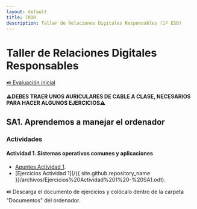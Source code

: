 ```yaml
---
layout: default
title: TRDR
description: Taller de Relaciones Digitales Responsables (1º ESO)
---
```


# Taller de Relaciones Digitales Responsables

[⏯️ Evaluación inicial](https://forms.office.com/e/vch8zt1NpM)

**⚠️DEBES TRAER UNOS AURICULARES DE CABLE A CLASE, NECESARIOS PARA HACER ALGUNOS EJERCICIOS⚠️**

## SA1. Aprendemos a manejar el ordenador

<!--
- [Esquema del tema](https://view.genial.ly/5ee2170a4e53e40d7c49c15e/interactive-content-sistemas-operativos-mapa)
-->

<!--
[DESCARGA EL LIBRO DE EJERCICIOS DE LA SA1](/{{ site.github.repository_name }}/archivos/SA1%20-%20ORGANIZACIÓN%20DE%20LA%20INFORMACIÓN.Ejercicios.odt)
-->

### Actividades

#### Actividad 1. Sistemas operativos comunes y aplicaciones

- [Apuntes Actividad 1](http://vishub.org/excursions/5305).
- [Ejercicios Actividad 1](/{{ site.github.repository_name }}/archivos/Ejercicios%20Actividad%201%20-%20SA1.odt).

⏯️ Descarga el documento de ejercicios y colócalo dentro de la carpeta "Documentos" del ordenador.